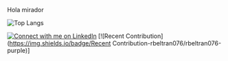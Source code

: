 Hola mirador

![Top Langs](https://github-readme-stats.vercel.app/api/top-langs/?username=rbeltran076&hide_progress=true&theme=dark)

[![Connect with me on LinkedIn](https://img.shields.io/badge/LinkedIn-Connect-blue)](https://www.linkedin.com/in/ronald-beltr%C3%A1n-9b39ba258/)
[![Recent Contribution](https://img.shields.io/badge/Recent Contribution-rbeltran076/rbeltran076-purple)]
